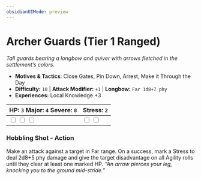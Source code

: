 ```yaml
---
obsidianUIMode: preview
---
```

# Archer Guards (Tier 1 Ranged)

*Tall guards bearing a longbow and quiver with arrows fletched in the settlement’s colors.*

- **Motives & Tactics**: Close Gates, Pin Down, Arrest, Make it Through the Day
- **Difficulty:** `10` | **Attack Modifier:** `+1` | **Longbow:** `Far 1d8+7 phy`
- **Experiences:** Local Knowledge +3

| HP: `3` Major: `4` Severe: `8` | Stress: `2` |
|--|--|
|  <input type="checkbox" unchecked id="d5a393c1"> <input type="checkbox" unchecked id="cd003ee7"> <input type="checkbox" unchecked id="0bbcba68"> |  <input type="checkbox" unchecked id="3e1d1f7b"> <input type="checkbox" unchecked id="143d8778"> |

### Hobbling Shot - Action

Make an attack against a target in Far range. On a success, mark a Stress to deal 2d8+5 phy damage and give the target disadvantage on all Agility rolls until they clear at least one marked HP. *“An arrow pierces your leg, knocking you to the ground mid-stride.”*




